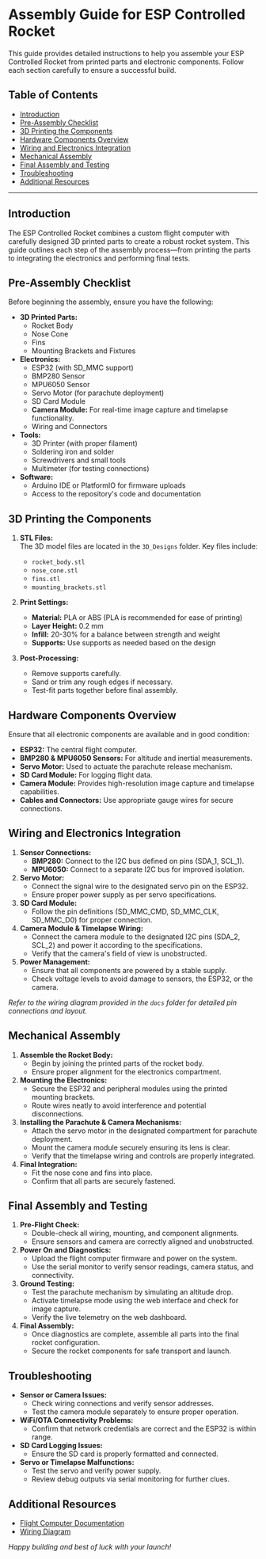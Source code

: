 # Assembly Guide for ESP Controlled Rocket

This guide provides detailed instructions to help you assemble your ESP Controlled Rocket from printed parts and electronic components. Follow each section carefully to ensure a successful build.

## Table of Contents

- [Introduction](#introduction)
- [Pre-Assembly Checklist](#pre-assembly-checklist)
- [3D Printing the Components](#3d-printing-the-components)
- [Hardware Components Overview](#hardware-components-overview)
- [Wiring and Electronics Integration](#wiring-and-electronics-integration)
- [Mechanical Assembly](#mechanical-assembly)
- [Final Assembly and Testing](#final-assembly-and-testing)
- [Troubleshooting](#troubleshooting)
- [Additional Resources](#additional-resources)

---

## Introduction

The ESP Controlled Rocket combines a custom flight computer with carefully designed 3D printed parts to create a robust rocket system. This guide outlines each step of the assembly process—from printing the parts to integrating the electronics and performing final tests.

## Pre-Assembly Checklist

Before beginning the assembly, ensure you have the following:

- **3D Printed Parts:**
  - Rocket Body
  - Nose Cone
  - Fins
  - Mounting Brackets and Fixtures
- **Electronics:**
  - ESP32 (with SD_MMC support)
  - BMP280 Sensor
  - MPU6050 Sensor
  - Servo Motor (for parachute deployment)
  - SD Card Module
  - **Camera Module:** For real-time image capture and timelapse functionality.
  - Wiring and Connectors
- **Tools:**
  - 3D Printer (with proper filament)
  - Soldering iron and solder
  - Screwdrivers and small tools
  - Multimeter (for testing connections)
- **Software:**
  - Arduino IDE or PlatformIO for firmware uploads
  - Access to the repository's code and documentation

## 3D Printing the Components

1. **STL Files:**  
   The 3D model files are located in the `3D_Designs` folder. Key files include:
   - `rocket_body.stl`
   - `nose_cone.stl`
   - `fins.stl`
   - `mounting_brackets.stl`

2. **Print Settings:**  
   - **Material:** PLA or ABS (PLA is recommended for ease of printing)
   - **Layer Height:** 0.2 mm
   - **Infill:** 20-30% for a balance between strength and weight
   - **Supports:** Use supports as needed based on the design

3. **Post-Processing:**  
   - Remove supports carefully.
   - Sand or trim any rough edges if necessary.
   - Test-fit parts together before final assembly.

## Hardware Components Overview

Ensure that all electronic components are available and in good condition:
- **ESP32:** The central flight computer.
- **BMP280 & MPU6050 Sensors:** For altitude and inertial measurements.
- **Servo Motor:** Used to actuate the parachute release mechanism.
- **SD Card Module:** For logging flight data.
- **Camera Module:** Provides high-resolution image capture and timelapse capabilities.
- **Cables and Connectors:** Use appropriate gauge wires for secure connections.

## Wiring and Electronics Integration

1. **Sensor Connections:**
   - **BMP280:** Connect to the I2C bus defined on pins (SDA_1, SCL_1).
   - **MPU6050:** Connect to a separate I2C bus for improved isolation.
2. **Servo Motor:**
   - Connect the signal wire to the designated servo pin on the ESP32.
   - Ensure proper power supply as per servo specifications.
3. **SD Card Module:**
   - Follow the pin definitions (SD_MMC_CMD, SD_MMC_CLK, SD_MMC_D0) for proper connection.
4. **Camera Module & Timelapse Wiring:**
   - Connect the camera module to the designated I2C pins (SDA_2, SCL_2) and power it according to the specifications.
   - Verify that the camera's field of view is unobstructed.
5. **Power Management:**
   - Ensure that all components are powered by a stable supply.
   - Check voltage levels to avoid damage to sensors, the ESP32, or the camera.

*Refer to the wiring diagram provided in the `docs` folder for detailed pin connections and layout.*

## Mechanical Assembly

1. **Assemble the Rocket Body:**
   - Begin by joining the printed parts of the rocket body.
   - Ensure proper alignment for the electronics compartment.
2. **Mounting the Electronics:**
   - Secure the ESP32 and peripheral modules using the printed mounting brackets.
   - Route wires neatly to avoid interference and potential disconnections.
3. **Installing the Parachute & Camera Mechanisms:**
   - Attach the servo motor in the designated compartment for parachute deployment.
   - Mount the camera module securely ensuring its lens is clear.
   - Verify that the timelapse wiring and controls are properly integrated.
4. **Final Integration:**
   - Fit the nose cone and fins into place.
   - Confirm that all parts are securely fastened.

## Final Assembly and Testing

1. **Pre-Flight Check:**
   - Double-check all wiring, mounting, and component alignments.
   - Ensure sensors and camera are correctly aligned and unobstructed.
2. **Power On and Diagnostics:**
   - Upload the flight computer firmware and power on the system.
   - Use the serial monitor to verify sensor readings, camera status, and connectivity.
3. **Ground Testing:**
   - Test the parachute mechanism by simulating an altitude drop.
   - Activate timelapse mode using the web interface and check for image capture.
   - Verify the live telemetry on the web dashboard.
4. **Final Assembly:**
   - Once diagnostics are complete, assemble all parts into the final rocket configuration.
   - Secure the rocket components for safe transport and launch.

## Troubleshooting

- **Sensor or Camera Issues:**  
  - Check wiring connections and verify sensor addresses.
  - Test the camera module separately to ensure proper operation.
- **WiFi/OTA Connectivity Problems:**  
  - Confirm that network credentials are correct and the ESP32 is within range.
- **SD Card Logging Issues:**  
  - Ensure the SD card is properly formatted and connected.
- **Servo or Timelapse Malfunctions:**  
  - Test the servo and verify power supply.
  - Review debug outputs via serial monitoring for further clues.

## Additional Resources

- [Flight Computer Documentation](docs/flight_computer.md)
- [Wiring Diagram](docs/wiring_diagram.md)

*Happy building and best of luck with your launch!*
